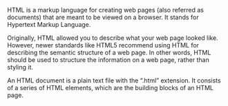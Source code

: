 HTML is a markup language for creating web pages (also referred as documents) that are meant to be viewed on a browser. It stands for Hypertext Markup Language.

Originally, HTML allowed you to describe what your web page looked like. However, newer standards like HTML5 recommend using HTML for describing the semantic structure of a web page. In other words, HTML should be used to structure the information on a web page, rather than styling it.

An HTML document is a plain text file with the “.html” extension. It consists of a series of HTML elements, which are the building blocks of an HTML page. 
